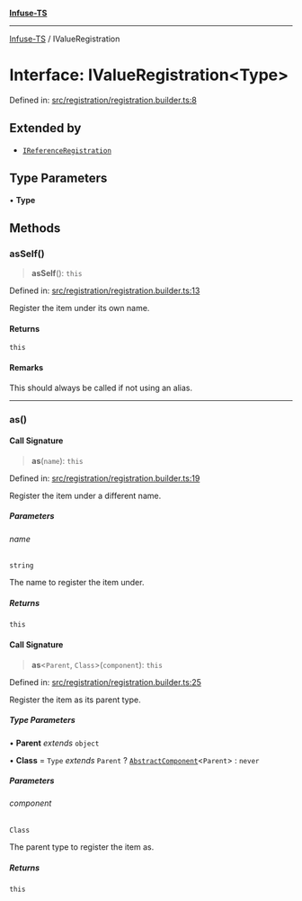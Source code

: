 [**Infuse-TS**](../README.md)

***

[Infuse-TS](../README.md) / IValueRegistration

# Interface: IValueRegistration\<Type\>

Defined in: [src/registration/registration.builder.ts:8](https://github.com/D-Kay6/Infuse-TS/blob/a8c30be6111883959cfa2434b18c1b26f87c6a92/src/registration/registration.builder.ts#L8)

## Extended by

- [`IReferenceRegistration`](IReferenceRegistration.md)

## Type Parameters

• **Type**

## Methods

### asSelf()

> **asSelf**(): `this`

Defined in: [src/registration/registration.builder.ts:13](https://github.com/D-Kay6/Infuse-TS/blob/a8c30be6111883959cfa2434b18c1b26f87c6a92/src/registration/registration.builder.ts#L13)

Register the item under its own name.

#### Returns

`this`

#### Remarks

This should always be called if not using an alias.

***

### as()

#### Call Signature

> **as**(`name`): `this`

Defined in: [src/registration/registration.builder.ts:19](https://github.com/D-Kay6/Infuse-TS/blob/a8c30be6111883959cfa2434b18c1b26f87c6a92/src/registration/registration.builder.ts#L19)

Register the item under a different name.

##### Parameters

###### name

`string`

The name to register the item under.

##### Returns

`this`

#### Call Signature

> **as**\<`Parent`, `Class`\>(`component`): `this`

Defined in: [src/registration/registration.builder.ts:25](https://github.com/D-Kay6/Infuse-TS/blob/a8c30be6111883959cfa2434b18c1b26f87c6a92/src/registration/registration.builder.ts#L25)

Register the item as its parent type.

##### Type Parameters

• **Parent** *extends* `object`

• **Class** = `Type` *extends* `Parent` ? [`AbstractComponent`](../type-aliases/AbstractComponent.md)\<`Parent`\> : `never`

##### Parameters

###### component

`Class`

The parent type to register the item as.

##### Returns

`this`
